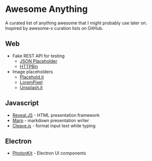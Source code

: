 # Awesome Anything
A curated list of anything awesome that I might probably use later on. Inspired by awesome-x curation lists on GitHub.

## Web
- Fake REST API for testing
	- [JSON Placeholder](http://jsonplaceholder.typicode.com)
	- [HTTPBin](http://httpbin.org)
- Image placeholders
	- [Placehold.it](http://www.placehold.it)
	- [LoremPixel](http://lorempixel.com)
	- [Unsplash.it](https://unsplash.it)

## Javascript
- [Reveal.JS](https://github.com/hakimel/reveal.js) - HTML presentation framework
- [Marp](https://github.com/yhatt/marp) - markdown presentation writer
- [Cleave.js](http://nosir.github.io/cleave.js/) - format input text while typing

## Electron
- [PhotonKit](http://photonkit.com) - Electron UI components

